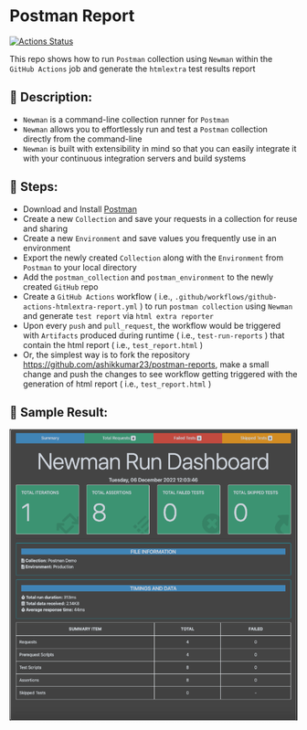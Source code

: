 # Postman Report

[![Actions Status](https://github.com/ashikkumar23/postman-reports/workflows/Newman%20Tests/badge.svg)](https://github.com/ashikkumar23/postman-reports/actions/workflows/github-actions-htmlextra-report.yml)

This repo shows how to run `Postman` collection using `Newman` within the `GitHub Actions` job and generate the `htmlextra` test results report

## 🚀 Description:
- `Newman` is a command-line collection runner for `Postman`
- `Newman` allows you to effortlessly run and test a `Postman` collection directly from the command-line
- `Newman` is built with extensibility in mind so that you can easily integrate it with your continuous integration servers and build systems

## 🚀 Steps:
- Download and Install [Postman](https://www.postman.com/downloads/)
- Create a new `Collection` and save your requests in a collection for reuse and sharing
- Create a new `Environment` and save values you frequently use in an environment
- Export the newly created `Collection` along with the `Environment` from `Postman` to your local directory
- Add the `postman_collection` and `postman_environment` to the newly created `GitHub` repo
- Create a `GitHub Actions` workflow ( i.e., `.github/workflows/github-actions-htmlextra-report.yml` ) to run `postman collection` using `Newman` and generate `test report` via `html extra reporter`
- Upon every `push` and `pull_request`, the workflow would be triggered with `Artifacts` produced during runtime ( i.e., `test-run-reports` ) that contain the html report ( i.e., `test_report.html` )
- Or, the simplest way is to fork the repository https://github.com/ashikkumar23/postman-reports, make a small change and push the changes to see workflow getting triggered with the generation of html report ( i.e., `test_report.html` )

## 🚀 Sample Result:
![img.png](img.png)